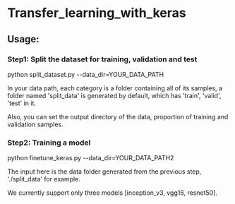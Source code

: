 # Transfer_learning_with_keras

## Usage:

### Step1: Split the dataset for training, validation and test

python split_dataset.py --data_dir=YOUR_DATA_PATH

In your data path, each category is a folder containing all of its samples, a folder named 'split_data' is generated by default, which has 'train', 'valid', 'test' in it. 

Also, you can set the output directory of the data, proportion of training and validation samples.

### Step2: Training a model

python finetune_keras.py --data_dir=YOUR_DATA_PATH2

The input here is the data folder generated from the previous step, './split_data' for example. 

We currently support only three models [inception_v3, vgg16, resnet50].
